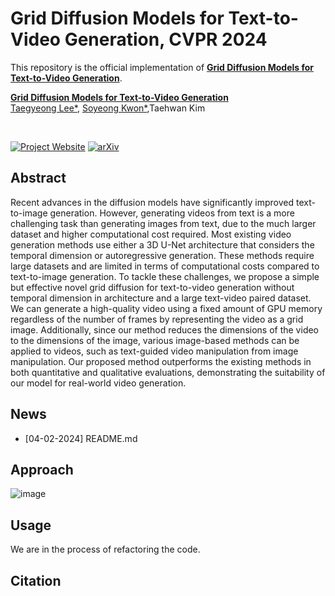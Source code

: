 # **Grid Diffusion Models for Text-to-Video Generation, CVPR 2024**

This repository is the official implementation of [**Grid Diffusion Models for Text-to-Video Generation**](https://arxiv.org/abs/2404.00234).

**[Grid Diffusion Models for Text-to-Video Generation](https://arxiv.org/abs/2404.00234)**
<br/>
[Taegyeong Lee*](https://sites.google.com/view/taegyeonglee/home), 
[Soyeong Kwon*](https://sites.google.com/view/soyeongkwon),Taehwan Kim

<br/>

[![Project Website](https://img.shields.io/badge/Project-Website-orange)](https://taegyeong-lee.github.io/text2video)
[![arXiv](https://img.shields.io/badge/arXiv-2212.11565-b31b1b.svg)](https://arxiv.org/abs/2404.00234)

## Abstract
Recent advances in the diffusion models have significantly improved text-to-image generation. However, generating videos from text is a more challenging task than generating images from text, due to the much larger dataset and higher computational cost required. Most existing video generation methods use either a 3D U-Net architecture that considers the temporal dimension or autoregressive generation. These methods require large datasets and are limited in terms of computational costs compared to text-to-image generation. To tackle these challenges, we propose a simple but effective novel grid diffusion for text-to-video generation without temporal dimension in architecture and a large text-video paired dataset. We can generate a high-quality video using a fixed amount of GPU memory regardless of the number of frames by representing the video as a grid image. Additionally, since our method reduces the dimensions of the video to the dimensions of the image, various image-based methods can be applied to videos, such as text-guided video manipulation from image manipulation. Our proposed method outperforms the existing methods in both quantitative and qualitative evaluations, demonstrating the suitability of our model for real-world video generation.

## News
- [04-02-2024] README.md

## Approach
![image](https://taegyeong-lee.github.io/static/images/t2v/method_overview.png)

## Usage
 We are in the process of refactoring the code.

## Citation
```

```
